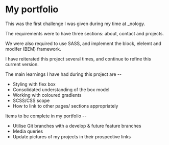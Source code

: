 # My portfolio

This was the first challenge I was given during my time at _nology.

The requirements were to have three sections: about, contact and projects. 

We were also required to use SASS, and implement the block, elelemt and modifer (BEM) framework.

I have reiterated this project several times, and continue to refine this current version.

The main learnings I have had during this project are --
+ Styling with flex box
+ Consolidated understanding of the box model
+ Working with coloured gradients
+ SCSS/CSS scope
+ How to link to other pages/ sections appropriately

Items to be complete in my portfolio --
+ Utilise Git branches with a develop & future feature branches
+ Media queries
+ Update pictures of my projects in their prospective links
